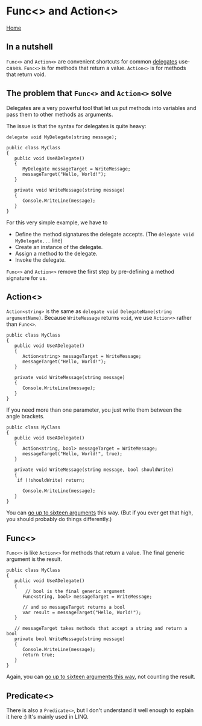# Func<> and Action<>

[Home](index.md)

## In a nutshell

`Func<>` and `Action<>` are convenient shortcuts for common [delegates](delegates.md) use-cases.
`Func<>` is for methods that return a value. `Action<>` is for methods that return void. 

## The problem that `Func<>` and `Action<>` solve

Delegates are a very powerful tool that let us put methods into variables and pass them to other methods as arguments.

The issue is that the syntax for delegates is quite heavy:

```
delegate void MyDelegate(string message);

public class MyClass
{
   public void UseADelegate()
   {
      MyDelegate messageTarget = WriteMessage;
      messageTarget("Hello, World!");
   }

   private void WriteMessage(string message)
   {
      Console.WriteLine(message);
   }
}
```

For this very simple example, we have to
* Define the method signatures the delegate accepts. (The `delegate void MyDelegate...` line)
* Create an instance of the delegate.
* Assign a method to the delegate. 
* Invoke the delegate.

`Func<>` and `Action<>` remove the first step by pre-defining a method signature for us. 

## Action<>
`Action<string>` is the same as `delegate void DelegateName(string argumentName)`.
Because `WriteMessage` returns `void`, we use `Action<>` rather than `Func<>`.

```
public class MyClass
{
   public void UseADelegate()
   {
      Action<string> messageTarget = WriteMessage;
      messageTarget("Hello, World!");
   }

   private void WriteMessage(string message)
   {
      Console.WriteLine(message);
   }
}
```

If you need more than one parameter, you just write them between the angle brackets.

```
public class MyClass
{
   public void UseADelegate()
   {
      Action<string, bool> messageTarget = WriteMessage;
      messageTarget("Hello, World!", true);
   }

   private void WriteMessage(string message, bool shouldWrite)
   {
    if (!shouldWrite) return;

      Console.WriteLine(message);
   }
}
```

You can [go up to sixteen arguments](https://docs.microsoft.com/en-us/dotnet/api/system.action-16?view=net-5.0) this way. (But if you ever get that high, you should probably do things differently.)

## Func<>
`Func<>` is like `Action<>` for methods that return a value. The final generic argument is the result.

```
public class MyClass
{
   public void UseADelegate()
   {
       // bool is the final generic argument
      Func<string, bool> messageTarget = WriteMessage;

      // and so messageTarget returns a bool
      var result = messageTarget("Hello, World!");
   }

   // messageTarget takes methods that accept a string and return a bool
   private bool WriteMessage(string message)
   {
      Console.WriteLine(message);
      return true;
   }
}
```

Again, you can [go up to sixteen arguments this way](https://docs.microsoft.com/en-us/dotnet/api/system.func-17?view=net-5.0), not counting the result.

## Predicate<>

There is also a `Predicate<>`, but I don't understand it well enough to explain it here :)
It's mainly used in LINQ.